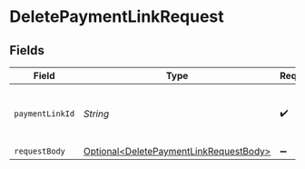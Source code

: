 # DeletePaymentLinkRequest


## Fields

| Field                                                                                              | Type                                                                                               | Required                                                                                           | Description                                                                                        | Example                                                                                            |
| -------------------------------------------------------------------------------------------------- | -------------------------------------------------------------------------------------------------- | -------------------------------------------------------------------------------------------------- | -------------------------------------------------------------------------------------------------- | -------------------------------------------------------------------------------------------------- |
| `paymentLinkId`                                                                                    | *String*                                                                                           | :heavy_check_mark:                                                                                 | Provide the ID of the related payment link.                                                        | pl_d9fQur83kFdhH8hIhaZfq                                                                           |
| `requestBody`                                                                                      | [Optional\<DeletePaymentLinkRequestBody>](../../models/operations/DeletePaymentLinkRequestBody.md) | :heavy_minus_sign:                                                                                 | N/A                                                                                                |                                                                                                    |